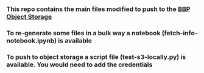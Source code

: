 ### This repo contains the main files modified to push to the [BBP Object Storage](https://bbpopenstack.epfl.ch/dashboard/project/containers/container/nmc-portal-static/nmc-portal)

### To re-generate some files in a bulk way a notebook (fetch-info-notebook.ipynb) is available

### To push to object storage a script file (test-s3-locally.py) is available. You would need to add the credentials